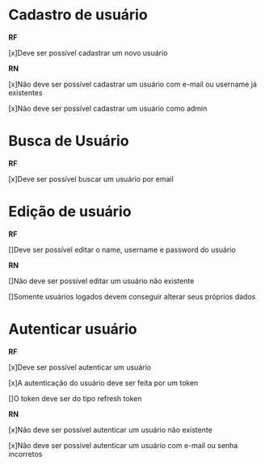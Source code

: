 # Cadastro de usuário
**RF**
<p>[x]Deve ser possível cadastrar um novo usuário</p>

**RN**
<p>[x]Não deve ser possível cadastrar um usuário com e-mail ou username já existentes</p>
<p>[x]Não deve ser possível cadastrar um usuário como admin</p>

# Busca de Usuário
**RF**
<p>[x]Deve ser possível buscar um usuário por email</p>

# Edição de usuário
**RF**
<p>[]Deve ser possível editar o name, username e password do usuário</p>

**RN**
<p>[]Não deve ser possível editar um usuário não existente</p>
<p>[]Somente usuários logados devem conseguir alterar seus próprios dados</p>

# Autenticar usuário
**RF**
<p>[x]Deve ser possível autenticar um usuário</p>
<p>[x]A autenticação do usuário deve ser feita por um token</p>
<p>[]O token deve ser do tipo refresh token</p>

**RN**
<p>[x]Não deve ser possível autenticar um usuário não existente</p>
<p>[x]Não deve ser possível autenticar um usuário com e-mail ou senha incorretos</p>